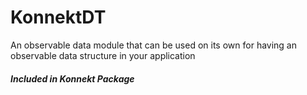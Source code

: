 # KonnektDT
An observable data module that can be used on its own for having an observable data structure in your application

##### Included in Konnekt Package
